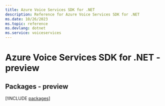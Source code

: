 ```yaml
---
title: Azure Voice Services SDK for .NET
description: Reference for Azure Voice Services SDK for .NET
ms.date: 10/26/2023
ms.topic: reference
ms.devlang: dotnet
ms.service: voiceservices
---
```

# Azure Voice Services SDK for .NET - preview
## Packages - preview
[!INCLUDE [packages](voice-services-index.md)]